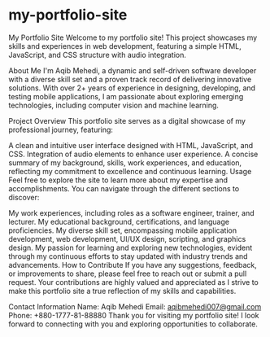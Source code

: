 # my-portfolio-site
My Portfolio Site
Welcome to my portfolio site! This project showcases my skills and experiences in web development, featuring a simple HTML, JavaScript, and CSS structure with audio integration.

About Me
I'm Aqib Mehedi, a dynamic and self-driven software developer with a diverse skill set and a proven track record of delivering innovative solutions. With over 2+ years of experience in designing, developing, and testing mobile applications, I am passionate about exploring emerging technologies, including computer vision and machine learning.

Project Overview
This portfolio site serves as a digital showcase of my professional journey, featuring:

A clean and intuitive user interface designed with HTML, JavaScript, and CSS.
Integration of audio elements to enhance user experience.
A concise summary of my background, skills, work experiences, and education, reflecting my commitment to excellence and continuous learning.
Usage
Feel free to explore the site to learn more about my expertise and accomplishments. You can navigate through the different sections to discover:

My work experiences, including roles as a software engineer, trainer, and lecturer.
My educational background, certifications, and language proficiencies.
My diverse skill set, encompassing mobile application development, web development, UI/UX design, scripting, and graphics design.
My passion for learning and exploring new technologies, evident through my continuous efforts to stay updated with industry trends and advancements.
How to Contribute
If you have any suggestions, feedback, or improvements to share, please feel free to reach out or submit a pull request. Your contributions are highly valued and appreciated as I strive to make this portfolio site a true reflection of my skills and capabilities.

Contact Information
Name: Aqib Mehedi
Email: aqibmehedi007@gmail.com
Phone: +880-1777-81-88880
Thank you for visiting my portfolio site! I look forward to connecting with you and exploring opportunities to collaborate.
